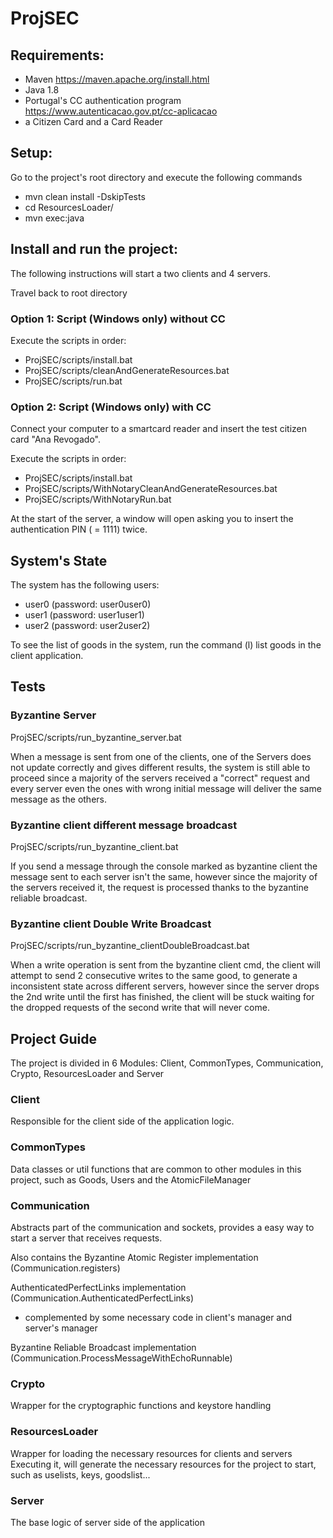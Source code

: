 # ProjSEC

## Requirements:
+ Maven https://maven.apache.org/install.html
+ Java 1.8
+ Portugal's CC authentication program https://www.autenticacao.gov.pt/cc-aplicacao
+ a Citizen Card and a Card Reader





## Setup:
Go to the project's root directory and execute the following commands
+ mvn clean install -DskipTests
+ cd ResourcesLoader/
+ mvn exec:java




## Install and run the project:

The following instructions will start a two clients and 4 servers. 

Travel back to root directory

### Option 1: Script (Windows only) without CC
Execute the scripts in order:
- ProjSEC/scripts/install.bat
- ProjSEC/scripts/cleanAndGenerateResources.bat
- ProjSEC/scripts/run.bat

### Option 2: Script (Windows only) with CC
Connect your computer to a smartcard reader and insert the test citizen card "Ana Revogado".

Execute the scripts in order:
- ProjSEC/scripts/install.bat
- ProjSEC/scripts/WithNotaryCleanAndGenerateResources.bat
- ProjSEC/scripts/WithNotaryRun.bat

At the start of the server, a window will open asking you to insert the authentication PIN ( = 1111) twice. 


## System's State
The system has the following users:
+ user0 (password: user0user0)
+ user1 (password: user1user1)
+ user2 (password: user2user2)

To see the list of goods in the system, run the command (l) list goods in the client application.


## Tests

### Byzantine Server
ProjSEC/scripts/run_byzantine_server.bat

When a message is sent from one of the clients, one of the Servers does not update correctly and gives different results,
the system is still able to proceed since a majority of the servers received a "correct" request and every server
even the ones with wrong initial message will deliver the same message as the others.


### Byzantine client different message broadcast
ProjSEC/scripts/run_byzantine_client.bat

If you send a message through the console marked as byzantine client the message sent to each server isn't the same, however since the majority of the servers received it, the request
is processed thanks to the byzantine reliable broadcast.


### Byzantine client Double Write Broadcast
ProjSEC/scripts/run_byzantine_clientDoubleBroadcast.bat

When a write operation is sent from the byzantine client cmd, the client will attempt to send 2 consecutive writes 
to the same good, to generate a inconsistent state across different servers, however since the server drops the 2nd 
write until the first has finished, the client will be stuck waiting for the dropped requests of the second write 
that will never come.





## Project Guide
The project is divided in 6 Modules: Client, CommonTypes, Communication, Crypto, ResourcesLoader and Server


### Client
Responsible for the client side of the application logic.


### CommonTypes
Data classes or util functions that are common to other modules in this project, such as Goods, Users and the AtomicFileManager


### Communication
Abstracts part of the communication and sockets, provides a easy way to start a server that receives requests.

Also contains the Byzantine Atomic Register implementation (Communication.registers)

AuthenticatedPerfectLinks implementation (Communication.AuthenticatedPerfectLinks) 
- complemented by some necessary code in client's manager and server's manager

Byzantine Reliable Broadcast implementation (Communication.ProcessMessageWithEchoRunnable)


### Crypto
Wrapper for the cryptographic functions and keystore handling


### ResourcesLoader
Wrapper for loading the necessary resources for clients and servers
Executing it, will generate the necessary resources for the project to start, such as uselists, keys, goodslist...


### Server
The base logic of server side of the application



